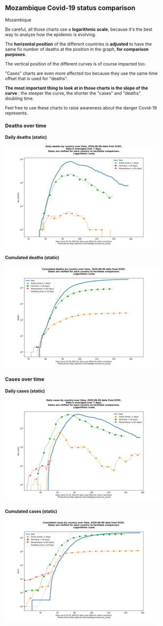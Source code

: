 ## Mozambique Covid-19 status comparison 

Mozambique



Be careful, all those charts use a **logarithmic scale**, because it's the best way to analyze how the epidemic is evolving.
 
The **horizontal position** of the different countries is **adjusted** to have the same fix number of deaths at the position in the graph, **for comparison purposes**.

The vertical position of the different curves is of course impacted too.

"Cases" charts are even more affected too because they use the same time offset that is used for "deaths".

**The most important thing to look at in those charts is the slope of the curve** : the steeper the curve, the shorter the "cases" and "deaths" doubling time.

Feel free to use these charts to raise awareness about the danger Covid-19 represents. 


 
### Deaths over time
 
#### Daily deaths (static)
![Mozambique covid-19 daily deaths static chart](https://raw.githubusercontent.com/madlag/coronavirus_study/master/notebooks/graphs/2020-06-06/countries/Mozambique/2020-06-06_Mozambique_day_deaths.png "Mozambique covid-19 day_deaths static chart")   
 
#### Cumulated deaths (static)
![Mozambique covid-19 cumulated deaths static chart](https://raw.githubusercontent.com/madlag/coronavirus_study/master/notebooks/graphs/2020-06-06/countries/Mozambique/2020-06-06_Mozambique_deaths.png "Mozambique covid-19 deaths static chart")   

 
### Cases over time
 
#### Daily cases (static)
![Mozambique covid-19 daily cases static chart](https://raw.githubusercontent.com/madlag/coronavirus_study/master/notebooks/graphs/2020-06-06/countries/Mozambique/2020-06-06_Mozambique_day_cases.png "Mozambique covid-19 day_cases static chart")   
 
#### Cumulated cases (static)
![Mozambique covid-19 cumulated cases static chart](https://raw.githubusercontent.com/madlag/coronavirus_study/master/notebooks/graphs/2020-06-06/countries/Mozambique/2020-06-06_Mozambique_cases.png "Mozambique covid-19 cases static chart")   

